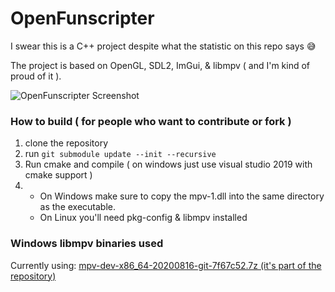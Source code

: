 # OpenFunscripter
I swear this is a C++ project despite what the statistic on this repo says 😅

The project is based on OpenGL, SDL2, ImGui, & libmpv ( and I'm kind of proud of it ).

![OpenFunscripter Screenshot](https://github.com/gagax1234/OpenFunscripter/raw/master/OpenFunscripter.jpg)

### How to build ( for people who want to contribute or fork )
1. clone the repository
2. run `git submodule update --init --recursive`
3. Run cmake and compile ( on windows just use visual studio 2019 with cmake support )
4. - On Windows make sure to copy the mpv-1.dll into the same directory as the executable. 
   - On Linux you'll need pkg-config & libmpv installed


### Windows libmpv binaries used
Currently using: [mpv-dev-x86_64-20200816-git-7f67c52.7z (it's part of the repository)](https://sourceforge.net/projects/mpv-player-windows/files/libmpv/)

